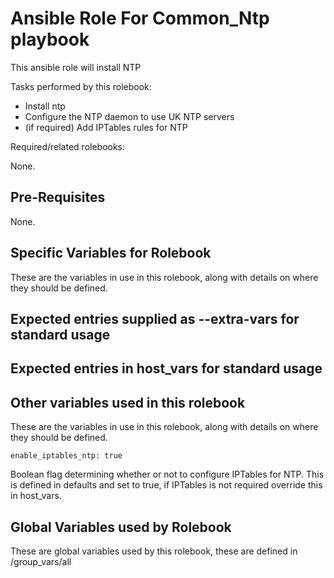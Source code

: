 Ansible Role For Common_Ntp playbook
=========================================

This ansible role will install NTP

Tasks performed by this rolebook:

* Install ntp
* Configure the NTP daemon to use UK NTP servers
* (if required) Add IPTables rules for NTP

Required/related rolebooks:

None.

Pre-Requisites
--------------

None.

Specific Variables for Rolebook
-------------------------------
These are the variables in use in this rolebook, along with details on where they should be defined.

Expected entries supplied as --extra-vars for standard usage
------------------------------------------------------------

Expected entries in host_vars for standard usage
------------------------------------------------

Other variables used in this rolebook
-------------------------------------
These are the variables in use in this rolebook, along with details on where they should be defined.

```
enable_iptables_ntp: true
```
Boolean flag determining whether or not to configure IPTables for NTP.  This is defined in defaults and set to true, if IPTables is not required override this in host_vars.

Global Variables used by Rolebook
-------------------------------
These are global variables used by this rolebook, these are defined in /group_vars/all

